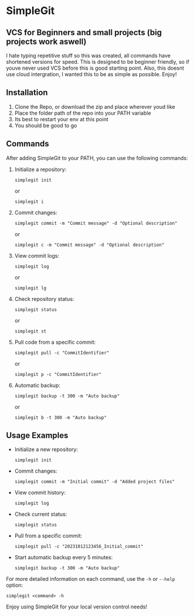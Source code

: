 # SimpleGit

## VCS for Beginners and small projects (big projects work aswell)

I hate typing repetitive stuff so this was created, all commands have shortened versions for speed. This is designed to be beginner friendly, so if youve never used VCS before this is  good starting point. Also, this doesnt use cloud intergration, I wanted this to be as simple as possible. Enjoy!


## Installation

1. Clone the Repo, or download the zip and place wherever youd like
2. Place the folder path of the repo into your PATH variable
3. Its best to restart your env at this point
4. You should be good to go

## Commands

After adding SimpleGit to your PATH, you can use the following commands:

1. Initialize a repository:
   ```
   simplegit init
   ```
   or
   ```
   simplegit i
   ```

2. Commit changes:
   ```
   simplegit commit -m "Commit message" -d "Optional description"
   ```
   or
   ```
   simplegit c -m "Commit message" -d "Optional description"
   ```

3. View commit logs:
   ```
   simplegit log
   ```
   or
   ```
   simplegit lg
   ```

4. Check repository status:
   ```
   simplegit status
   ```
   or
   ```
   simplegit st
   ```

5. Pull code from a specific commit:
   ```
   simplegit pull -c "CommitIdentifier"
   ```
   or
   ```
   simplegit p -c "CommitIdentifier"
   ```

6. Automatic backup:
   ```
   simplegit backup -t 300 -m "Auto backup"
   ```
   or
   ```
   simplegit b -t 300 -m "Auto backup"
   ```

## Usage Examples

- Initialize a new repository:
  ```
  simplegit init
  ```

- Commit changes:
  ```
  simplegit commit -m "Initial commit" -d "Added project files"
  ```

- View commit history:
  ```
  simplegit log
  ```

- Check current status:
  ```
  simplegit status
  ```

- Pull from a specific commit:
  ```
  simplegit pull -c "20231012123456_Initial_commit"
  ```

- Start automatic backup every 5 minutes:
  ```
  simplegit backup -t 300 -m "Auto backup"
  ```

For more detailed information on each command, use the `-h` or `--help` option:
```
simplegit <command> -h
```

Enjoy using SimpleGit for your local version control needs!
